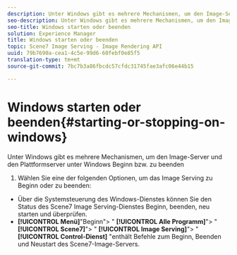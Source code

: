 ```yaml
---
description: Unter Windows gibt es mehrere Mechanismen, um den Image-Server und den Plattformserver unter Windows Beginn bzw. zu beenden
seo-description: Unter Windows gibt es mehrere Mechanismen, um den Image-Server und den Plattformserver unter Windows Beginn bzw. zu beenden
seo-title: Windows starten oder beenden
solution: Experience Manager
title: Windows starten oder beenden
topic: Scene7 Image Serving - Image Rendering API
uuid: 79b7690a-cea1-4c5e-99d6-60febf0e85f5
translation-type: tm+mt
source-git-commit: 7bc7b3a86fbcdc57cfdc31745fae3afc06e44b15

---
```



# Windows starten oder beenden{#starting-or-stopping-on-windows}

Unter Windows gibt es mehrere Mechanismen, um den Image-Server und den Plattformserver unter Windows Beginn bzw. zu beenden

1. Wählen Sie eine der folgenden Optionen, um das Image Serving zu Beginn oder zu beenden:

* Über die Systemsteuerung des Windows-Dienstes können Sie den Status des Scene7 Image Serving-Dienstes Beginn, beenden, neu starten und überprüfen.
* **[!UICONTROL Menü]**&quot;Beginn&quot;> &quot; **[!UICONTROL Alle Programm]**&quot;> &quot; **[!UICONTROL Scene7]**&quot;> &quot; **[!UICONTROL Image Serving]**&quot;> &quot; **[!UICONTROL Control-Dienst]** &quot;enthält Befehle zum Beginn, Beenden und Neustart des Scene7-Image-Servers.

